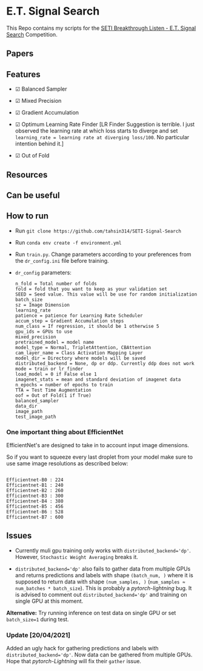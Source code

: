 # E.T. Signal Search 
This Repo contains my scripts for the [
SETI Breakthrough Listen - E.T. Signal Search](https://www.kaggle.com/c/seti-breakthrough-listen) Competition.

## Papers

## Features

- &#x2611; Balanced Sampler 

- &#x2611; Mixed Precision

- &#x2611; Gradient Accumulation  

- &#x2611; Optimum Learning Rate Finder [LR Finder Suggestion is terrible. I just observed the learning rate at which loss starts to diverge and set `learning_rate = learning rate at diverging loss/100`. No particular intention behind it.] 

- &#x2611; Out of Fold

## Resources

## Can be useful

## How to run

- Run `git clone https://github.com/tahsin314/SETI-Signal-Search`
- Run `conda env create -f environment.yml`
- Run `train.py`. Change parameters according to your preferences from the `dr_config.ini` file before training.
- `dr_config` parameters:

    ```
    n_fold = Total number of folds
    fold = fold that you want to keep as your validation set
    SEED = Seed value. This value will be use for random initialization
    batch_size 
    sz = Image Dimension
    learning_rate 
    patience = patience for Learning Rate Scheduler
    accum_step = Gradient Accumulation steps 
    num_class = If regression, it should be 1 otherwise 5
    gpu_ids = GPUs to use
    mixed_precision 
    pretrained_model = model name
    model_type = Normal, TripletAttention, CBAttention
    cam_layer_name = Class Activation Mapping Layer
    model_dir = Directory where models will be saved
    distributed_backend = None, dp or ddp. Currently ddp does not work
    mode = train or lr_finder
    load_model = 0 if False else 1
    imagenet_stats = mean and standard deviation of imagenet data
    n_epochs = number of epochs to train
    TTA = Test Time Augmentation
    oof = Out of Fold(1 if True)
    balanced_sampler 
    data_dir 
    image_path 
    test_image_path 
    ```

### One important thing about EfficientNet

EfficientNet's are designed to take in to account input image dimensions.

So if you want to squeeze every last droplet from your model make sure to use same image resolutions as described below:

```

Efficientnet-B0 : 224
Efficientnet-B1 : 240
Efficientnet-B2 : 260
Efficientnet-B3 : 300
Efficientnet-B4 : 380
Efficientnet-B5 : 456
Efficientnet-B6 : 528
Efficientnet-B7 : 600
```

## Issues

- Currently muli gpu training only works with `distributed_backend='dp'`. However, `Stochastic Weight Averaging` breaks it. 

- `distributed_backend='dp'` also fails to gather data from multiple GPUs and returns predictions and labels with shape `(batch_num, )` where it is supposed to return data with shape `(num_samples, )` (`num_samples ≈ num_batches * batch_size`). This is probably a *pytorch-lightning* bug. It is advised to comment out `distributed_backend='dp'` and training on single GPU at this moment. 

**Alternative:** Try running inference on test data on single GPU or set `batch_size=1` during test.

### Update [20/04/2021]

Added an ugly hack for gathering predictions and labels with `distributed_backend='dp'`. Now data can be gathered from multiple GPUs. Hope that *pytorch-Lightning* will fix their `gather` issue.

